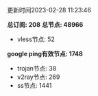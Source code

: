 更新时间2023-02-28 11:23:46

**总订阅: 208**
**总节点: 48966**
- vless节点: 52

**google ping有效节点: 1748**
- trojan节点: 38
- v2ray节点: 269
- ss节点: 1441
